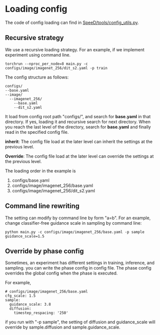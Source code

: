 # Loading config

The code of config loading can find in  [SpeeD/tools/config_utils.py](https://github.com/kaiwang960112/SpeeD/blob/master/tools/config_utils.py).

## Recursive strategy

We use a recursive loading strategy. For an example, if we implement experiment using command line.

```
torchrun --nproc_per_node=8 main.py -c configs/image/imagenet_256/dit_s2.yaml -p train
```

The config structure as follows:

```
configs/
--base.yaml
--image/
  --imagenet_256/
	--base.yaml
	--dit_s2.yaml
```

It load from config root path "configs/", and search for **base.yaml** in that directory. If yes, loading it and recursive search for next directory. When you reach the last level of the directory, search for **base.yaml** and finally read in the specified config file.

**inherit**: The config  file load at the later level can inherit the settings at the previous level.

**Override**: The config file load  at the later level can override the settings at the previous level.

The loading order in the example is

1. configs/base.yaml
2. configs/image/imagenet_256/base.yaml
3. configs/image/imagenet_256/dit_s2.yaml

## Command line rewriting

The setting can modify by command line by form "a=b". For an example,  change classifier-free guidance scale in sampling by command line:

```
python main.py -c configs/image/imagenet_256/base.yaml -p sample guidance_scale=1.5
```

## Override by phase config

Sometimes, an experiment has different settings in training, inference, and sampling.  you can write the phase config in config file. The phase config overrides the global config when the phase is executed.

For example,

```
# configs/image/imagenet_256/base.yaml
cfg_scale: 1.5
sample:
  guidance_scale: 3.8
  diffusion:
    timestep_respacing: '250'
```

if you run with "-p sample", the setting of diffusion and guidance_scale will override by sample.diffusion and sample.guidance_scale.
